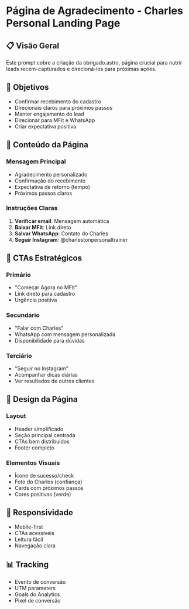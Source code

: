# Página de Agradecimento - Charles Personal Landing Page

## 📋 Visão Geral

Este prompt cobre a criação da obrigado.astro, página crucial para nutrir leads recém-capturados e direcioná-los para próximas ações.

## 🎯 Objetivos

- Confirmar recebimento do cadastro
- Direcionais claros para próximos passos
- Manter engajamento do lead
- Direcionar para MFit e WhatsApp
- Criar expectativa positiva

## 📝 Conteúdo da Página

### Mensagem Principal
- Agradecimento personalizado
- Confirmação do recebimento
- Expectativa de retorno (tempo)
- Próximos passos claros

### Instruções Claras
1. **Verificar email**: Mensagem automática
2. **Baixar MFit**: Link direto
3. **Salvar WhatsApp**: Contato do Charles
4. **Seguir Instagram**: @charlestonpersonaltrainer

## 🚀 CTAs Estratégicos

### Primário
- "Começar Agora no MFit"
- Link direto para cadastro
- Urgência positiva

### Secundário
- "Falar com Charles"
- WhatsApp com mensagem personalizada
- Disponibilidade para dúvidas

### Terciário
- "Seguir no Instagram"
- Acompanhar dicas diárias
- Ver resultados de outros clientes

## 🎨 Design da Página

### Layout
- Header simplificado
- Seção principal centrada
- CTAs bem distribuídos
- Footer completo

### Elementos Visuais
- Ícone de sucesso/check
- Foto do Charles (confiança)
- Cards com próximos passos
- Cores positivas (verde)

## 📱 Responsividade

- Mobile-first
- CTAs acessíveis
- Leitura fácil
- Navegação clara

## 📊 Tracking

- Evento de conversão
- UTM parameters
- Goals do Analytics
- Pixel de conversão
